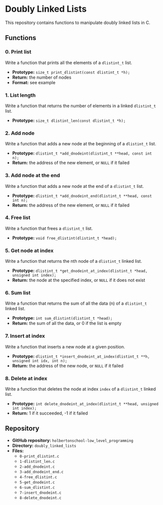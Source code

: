 # Doubly Linked Lists

This repository contains functions to manipulate doubly linked lists in C.

## Functions

### 0. Print list

Write a function that prints all the elements of a `dlistint_t` list.

- **Prototype:** `size_t print_dlistint(const dlistint_t *h);`
- **Return:** the number of nodes
- **Format:** see example

### 1. List length

Write a function that returns the number of elements in a linked `dlistint_t` list.

- **Prototype:** `size_t dlistint_len(const dlistint_t *h);`

### 2. Add node

Write a function that adds a new node at the beginning of a `dlistint_t` list.

- **Prototype:** `dlistint_t *add_dnodeint(dlistint_t **head, const int n);`
- **Return:** the address of the new element, or `NULL` if it failed

### 3. Add node at the end

Write a function that adds a new node at the end of a `dlistint_t` list.

- **Prototype:** `dlistint_t *add_dnodeint_end(dlistint_t **head, const int n);`
- **Return:** the address of the new element, or `NULL` if it failed

### 4. Free list

Write a function that frees a `dlistint_t` list.

- **Prototype:** `void free_dlistint(dlistint_t *head);`

### 5. Get node at index

Write a function that returns the nth node of a `dlistint_t` linked list.

- **Prototype:** `dlistint_t *get_dnodeint_at_index(dlistint_t *head, unsigned int index);`
- **Return:** the node at the specified index, or `NULL` if it does not exist

### 6. Sum list

Write a function that returns the sum of all the data (n) of a `dlistint_t` linked list.

- **Prototype:** `int sum_dlistint(dlistint_t *head);`
- **Return:** the sum of all the data, or 0 if the list is empty

### 7. Insert at index

Write a function that inserts a new node at a given position.

- **Prototype:** `dlistint_t *insert_dnodeint_at_index(dlistint_t **h, unsigned int idx, int n);`
- **Return:** the address of the new node, or `NULL` if it failed

### 8. Delete at index

Write a function that deletes the node at index `index` of a `dlistint_t` linked list.

- **Prototype:** `int delete_dnodeint_at_index(dlistint_t **head, unsigned int index);`
- **Return:** 1 if it succeeded, -1 if it failed

## Repository

- **GitHub repository:** `holbertonschool-low_level_programming`
- **Directory:** `doubly_linked_lists`
- **Files:** 
    - `0-print_dlistint.c`
    - `1-dlistint_len.c`
    - `2-add_dnodeint.c`
    - `3-add_dnodeint_end.c`
    - `4-free_dlistint.c`
    - `5-get_dnodeint.c`
    - `6-sum_dlistint.c`
    - `7-insert_dnodeint.c`
    - `8-delete_dnodeint.c`
